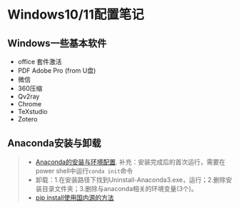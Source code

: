 # Windows10/11配置笔记

## Windows一些基本软件
* office 套件激活
* PDF Adobe Pro (from U盘)
* 微信
* 360压缩
* Qv2ray
* Chrome
* TeXstudio
* Zotero

## Anaconda安装与卸载

>* [Anaconda的安装与环境配置](https://blog.csdn.net/qq_42324086/article/details/108868009). 补充：安装完成后的首次运行，需要在power shell中运行`conda init`命令
>* 卸载：1.在安装路径下找到Uninstall-Anaconda3.exe，运行；2.删除安装目录文件夹；3.删除与anaconda相关的环境变量(3个)。
>* [pip install使用国内源的方法](https://www.lxlinux.net/9282.html)